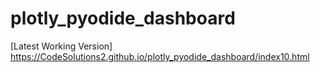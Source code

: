 # plotly_pyodide_dashboard

[Latest Working Version] https://CodeSolutions2.github.io/plotly_pyodide_dashboard/index10.html
